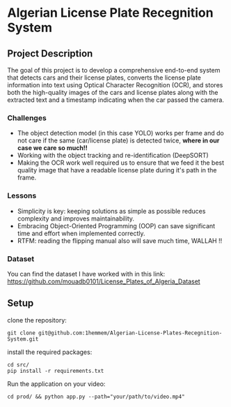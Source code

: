 # Algerian License Plate Recegnition System

## Project Description
The goal of this project is to develop a comprehensive end-to-end system that detects cars and their license plates, converts the license plate information into text using Optical Character Recognition (OCR), and stores both the high-quality images of the cars and license plates along with the extracted text and a timestamp indicating when the car passed the camera.

### Challenges
- The object detection model (in this case YOLO) works per frame and do not care if the same (car/license plate) is detected twice, **where in our case we care so much!!**
- Working with the object tracking and re-identification (DeepSORT)
- Making the OCR work well required us to ensure that we feed it the best quality image that have a readable license plate during it's path in the frame.

### Lessons

- Simplicity is key: keeping solutions as simple as possible reduces complexity and improves maintainability.
- Embracing Object-Oriented Programming (OOP) can save significant time and effort when implemented correctly.      
- RTFM: reading the flipping manual also will save much time, WALLAH !!
  
### Dataset
You can find the dataset I have worked with in this link:
https://github.com/mouadb0101/License_Plates_of_Algeria_Dataset

## Setup

clone the repository:
```
git clone git@github.com:1hemmem/Algerian-License-Plates-Recegnition-System.git
```
install the required packages:
```
cd src/
pip install -r requirements.txt
```

Run the application on your video:
```
cd prod/ && python app.py --path="your/path/to/video.mp4"
```
  


